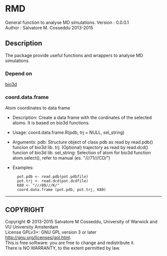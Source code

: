 RMD
=====
General function to analyse MD simulations. 
Version     : 0.0.0.1	
Author      : Salvatore M. Cosseddu 2013-2015


Description
-----------
The package provide useful functions and wrappers to analyse MD simulations. 

### Depend on ###
[bio3d](http://thegrantlab.org/bio3d/index.php)

### coord.data.frame  ###

Atom coordinates to data frame

- Description:
  Create a data frame with the cordinates of the selected atoms. It
  is based on bio3d functions.

- Usage:
  coord.data.frame.R(pdb, trj = NULL, sel_string)
     
- Arguments:
  pdb: Structure object of class pdb as read by read.pdb() funcion
      of bio3d lib.
  trj: (Optional) trajectory as read by read.dcd() funcion of bio3d
      lib.
  sel_string: Selection of atom for bio3d function atom.select(), refer
      to manual (es. "///71///CD/")

- Examples:

		pot.pdb <- read.pdb(pot.pdbfile)
		pot.trj <- read.dcd(pot.dcdfile)
		K80 <- "///80///K/"
		coord.data.frame (pot.pdb, pot.trj, K80)

____________

## COPYRIGHT ##

Copyright © 2013-2015
Salvatore M Cosseddu, University of Warwick and VU University Amsterdam					  
License GPLv3+: GNU GPL version 3 or later <http://gnu.org/licenses/gpl.html>.  
This is free software: you are free to change and redistribute it.         	    
There is NO WARRANTY, to the extent permitted by law.          		    

